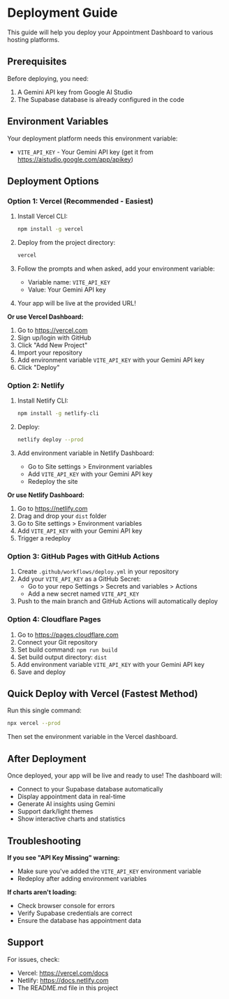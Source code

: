 # Deployment Guide

This guide will help you deploy your Appointment Dashboard to various hosting platforms.

## Prerequisites

Before deploying, you need:
1. A Gemini API key from Google AI Studio
2. The Supabase database is already configured in the code

## Environment Variables

Your deployment platform needs this environment variable:

- `VITE_API_KEY` - Your Gemini API key (get it from https://aistudio.google.com/app/apikey)

## Deployment Options

### Option 1: Vercel (Recommended - Easiest)

1. Install Vercel CLI:
   ```bash
   npm install -g vercel
   ```

2. Deploy from the project directory:
   ```bash
   vercel
   ```

3. Follow the prompts and when asked, add your environment variable:
   - Variable name: `VITE_API_KEY`
   - Value: Your Gemini API key

4. Your app will be live at the provided URL!

**Or use Vercel Dashboard:**
1. Go to https://vercel.com
2. Sign up/login with GitHub
3. Click "Add New Project"
4. Import your repository
5. Add environment variable `VITE_API_KEY` with your Gemini API key
6. Click "Deploy"

### Option 2: Netlify

1. Install Netlify CLI:
   ```bash
   npm install -g netlify-cli
   ```

2. Deploy:
   ```bash
   netlify deploy --prod
   ```

3. Add environment variable in Netlify Dashboard:
   - Go to Site settings > Environment variables
   - Add `VITE_API_KEY` with your Gemini API key
   - Redeploy the site

**Or use Netlify Dashboard:**
1. Go to https://netlify.com
2. Drag and drop your `dist` folder
3. Go to Site settings > Environment variables
4. Add `VITE_API_KEY` with your Gemini API key
5. Trigger a redeploy

### Option 3: GitHub Pages with GitHub Actions

1. Create `.github/workflows/deploy.yml` in your repository
2. Add your `VITE_API_KEY` as a GitHub Secret:
   - Go to your repo Settings > Secrets and variables > Actions
   - Add a new secret named `VITE_API_KEY`
3. Push to the main branch and GitHub Actions will automatically deploy

### Option 4: Cloudflare Pages

1. Go to https://pages.cloudflare.com
2. Connect your Git repository
3. Set build command: `npm run build`
4. Set build output directory: `dist`
5. Add environment variable `VITE_API_KEY` with your Gemini API key
6. Save and deploy

## Quick Deploy with Vercel (Fastest Method)

Run this single command:
```bash
npx vercel --prod
```

Then set the environment variable in the Vercel dashboard.

## After Deployment

Once deployed, your app will be live and ready to use! The dashboard will:
- Connect to your Supabase database automatically
- Display appointment data in real-time
- Generate AI insights using Gemini
- Support dark/light themes
- Show interactive charts and statistics

## Troubleshooting

**If you see "API Key Missing" warning:**
- Make sure you've added the `VITE_API_KEY` environment variable
- Redeploy after adding environment variables

**If charts aren't loading:**
- Check browser console for errors
- Verify Supabase credentials are correct
- Ensure the database has appointment data

## Support

For issues, check:
- Vercel: https://vercel.com/docs
- Netlify: https://docs.netlify.com
- The README.md file in this project
